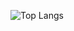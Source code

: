 ![Top Langs](https://github-readme-stats.vercel.app/api/top-langs/?username=ТВОЙ_НИК&layout=compact)

